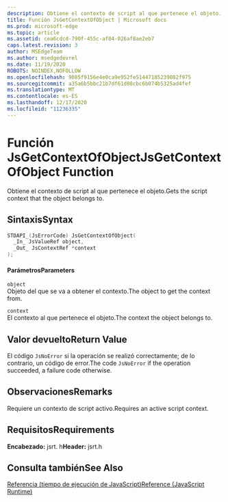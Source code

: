 ```yaml
---
description: Obtiene el contexto de script al que pertenece el objeto.
title: Función JsGetContextOfObject | Microsoft docs
ms.prod: microsoft-edge
ms.topic: article
ms.assetid: cea6cdcd-790f-455c-af04-026af8ae2eb7
caps.latest.revision: 3
author: MSEdgeTeam
ms.author: msedgedevrel
ms.date: 11/19/2020
ROBOTS: NOINDEX,NOFOLLOW
ms.openlocfilehash: 9085f9156e4e0ca9e952fe51447185239082f975
ms.sourcegitcommit: a35a6b5bbc21b7df61d08cbc6b074b5325ad4fef
ms.translationtype: MT
ms.contentlocale: es-ES
ms.lasthandoff: 12/17/2020
ms.locfileid: "11236335"
---
```

# <span data-ttu-id="208a9-103">Función JsGetContextOfObject</span><span class="sxs-lookup"><span data-stu-id="208a9-103">JsGetContextOfObject Function</span></span>

<span data-ttu-id="208a9-104">Obtiene el contexto de script al que pertenece el objeto.</span><span class="sxs-lookup"><span data-stu-id="208a9-104">Gets the script context that the object belongs to.</span></span>  
  
## <span data-ttu-id="208a9-105">Sintaxis</span><span class="sxs-lookup"><span data-stu-id="208a9-105">Syntax</span></span>  
  
```cpp  
STDAPI_(JsErrorCode) JsGetContextOfObject(  
  _In_ JsValueRef object,  
  _Out_ JsContextRef *context  
);  
```  
  
#### <span data-ttu-id="208a9-106">Parámetros</span><span class="sxs-lookup"><span data-stu-id="208a9-106">Parameters</span></span>  
 `object`  
 <span data-ttu-id="208a9-107">Objeto del que se va a obtener el contexto.</span><span class="sxs-lookup"><span data-stu-id="208a9-107">The object to get the context from.</span></span>  
  
 `context`  
 <span data-ttu-id="208a9-108">El contexto al que pertenece el objeto.</span><span class="sxs-lookup"><span data-stu-id="208a9-108">The context the object belongs to.</span></span>  
  
## <span data-ttu-id="208a9-109">Valor devuelto</span><span class="sxs-lookup"><span data-stu-id="208a9-109">Return Value</span></span>  
 <span data-ttu-id="208a9-110">El código `JsNoError` si la operación se realizó correctamente; de lo contrario, un código de error.</span><span class="sxs-lookup"><span data-stu-id="208a9-110">The code `JsNoError` if the operation succeeded, a failure code otherwise.</span></span>  
  
## <span data-ttu-id="208a9-111">Observaciones</span><span class="sxs-lookup"><span data-stu-id="208a9-111">Remarks</span></span>  
 <span data-ttu-id="208a9-112">Requiere un contexto de script activo.</span><span class="sxs-lookup"><span data-stu-id="208a9-112">Requires an active script context.</span></span>  
  
## <span data-ttu-id="208a9-113">Requisitos</span><span class="sxs-lookup"><span data-stu-id="208a9-113">Requirements</span></span>  
 <span data-ttu-id="208a9-114">**Encabezado:** jsrt. h</span><span class="sxs-lookup"><span data-stu-id="208a9-114">**Header:** jsrt.h</span></span>  
  
## <span data-ttu-id="208a9-115">Consulta también</span><span class="sxs-lookup"><span data-stu-id="208a9-115">See Also</span></span>  
 [<span data-ttu-id="208a9-116">Referencia (tiempo de ejecución de JavaScript)</span><span class="sxs-lookup"><span data-stu-id="208a9-116">Reference (JavaScript Runtime)</span></span>](../chakra-hosting/reference-javascript-runtime.md)
